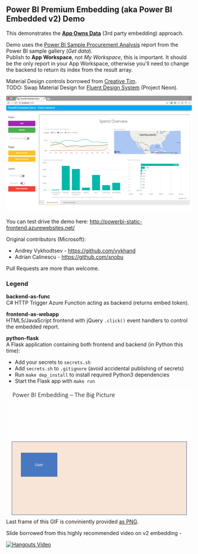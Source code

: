 ## Power BI Premium Embedding (aka Power BI Embedded v2) Demo

This demonstrates the **[App Owns Data](https://powerbi.microsoft.com/en-us/documentation/powerbi-developer-embed-sample-app-owns-data/)** (3rd party embedding) approach.

Demo uses the [Power BI Sample Procurement Analysis](https://powerbi.microsoft.com/en-us/documentation/powerbi-sample-procurement-analysis-take-a-tour/)  report from the Power BI sample gallery (_Get data_).<br>
Publish to **App Workspace**, not _My Workspace_, this is important. It should be the only report in your App Workspace, otherwise you'll need to change the backend to return its index from the result array.

Material Design controls borrowed from [Creative Tim](https://www.creative-tim.com/product/material-kit).<br>
TODO: Swap Material Design for [Fluent Design System](https://fluent.microsoft.com) (Project Neon).

![Screenshot](screenshot.png)

You can test drive the demo here: http://powerbi-static-frontend.azurewebsites.net/

Original contributors (Microsoft):
- Andrey Vykhodtsev - https://github.com/vykhand
- Adrian Calinescu - https://github.com/snobu

Pull Requests are more than welcome.

### Legend

**backend-as-func**<br>
C# HTTP Trigger Azure Function acting as backend (returns embed token).

**frontend-as-webapp**<br>
HTML5/JavaScript frontend with jQuery `.click()` event handlers to control the embedded report.

**python-flask**<br>
A Flask application containing both frontend and backend (in Python this time):
- Add your secrets to `secrets.sh`
- Add `secrets.sh` to `.gitignore` (avoid accidental publishing of secrets)
- Run `make dep_install` to install required Python3 dependencies
- Start the Flask app with `make run`

![Oauth Dance Gif](oauth-dance.gif)
Last frame of this GIF is conviniently provided [as PNG](oauth-dance.png).

Slide borrowed from this highly recommended video on v2 embedding -

[![Hangouts Video](https://img.youtube.com/vi/xKTPI2pEl9I/0.jpg)](https://www.youtube.com/watch?v=xKTPI2pEl9I)
